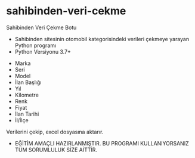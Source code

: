 # sahibinden-veri-cekme
Sahibinden Veri Çekme Botu

 * Sahibinden sitesinin otomobil kategorisindeki verileri çekmeye yarayan Python programı 
 * Python Versiyonu 3.7+
 
 
 
 
 
- Marka
- Seri
- Model
- İlan Başlığı
- Yıl
- Kilometre
- Renk
- Fiyat
- İlan Tarihi
- İl/İlçe




Verilerini çekip, excel dosyasına aktarır. 




+ EĞİTİM AMAÇLI HAZIRLANMIŞTIR. BU PROGRAMI KULLANIYORSANIZ TÜM SORUMLULUK SİZE AİTTİR. 

